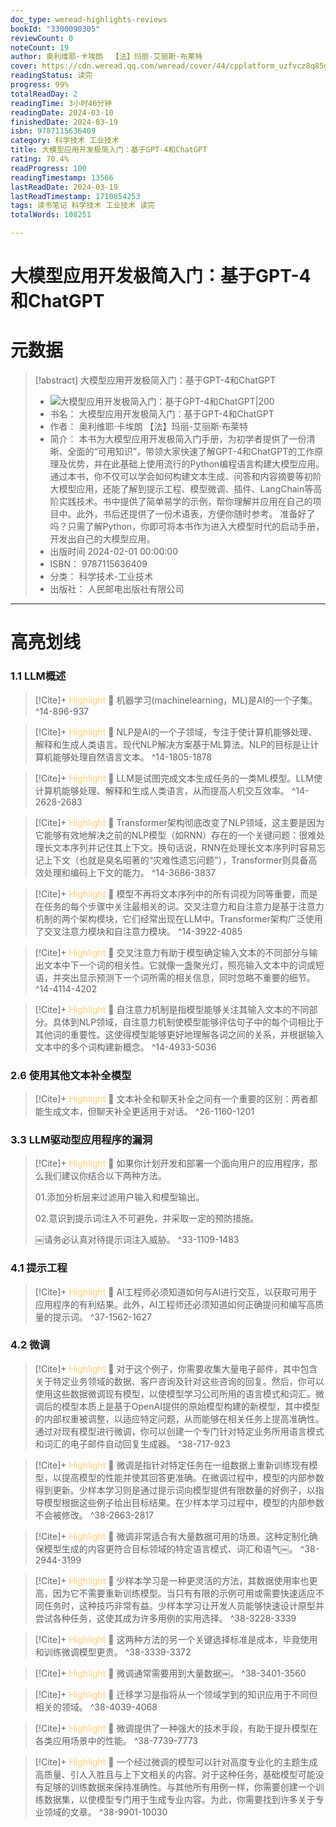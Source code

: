 ```yaml
---
doc_type: weread-highlights-reviews
bookId: "3300090305"
reviewCount: 0
noteCount: 19
author: 奥利维耶·卡埃朗  【法】玛丽-艾丽斯·布莱特
cover: https://cdn.weread.qq.com/weread/cover/44/cpplatform_uzfvcz8q85gdzbaqvchudt/t7_cpplatform_uzfvcz8q85gdzbaqvchudt1709868767.jpg
readingStatus: 读完
progress: 99%
totalReadDay: 2
readingTime: 3小时46分钟
readingDate: 2024-03-10
finishedDate: 2024-03-19
isbn: 9787115636409
category: 科学技术 工业技术
title: 大模型应用开发极简入门：基于GPT-4和ChatGPT
rating: 70.4%
readProgress: 100
readingTimestamp: 13566
lastReadDate: 2024-03-19
lastReadTimestamp: 1710854253
tags: 读书笔记 科学技术 工业技术 读完
totalWords: 108251

---
```


# 大模型应用开发极简入门：基于GPT-4和ChatGPT

# 元数据
> [!abstract] 大模型应用开发极简入门：基于GPT-4和ChatGPT
> - ![ 大模型应用开发极简入门：基于GPT-4和ChatGPT|200](https://cdn.weread.qq.com/weread/cover/44/cpplatform_uzfvcz8q85gdzbaqvchudt/t7_cpplatform_uzfvcz8q85gdzbaqvchudt1709868767.jpg)
> - 书名： 大模型应用开发极简入门：基于GPT-4和ChatGPT
> - 作者： 奥利维耶·卡埃朗  【法】玛丽-艾丽斯·布莱特
> - 简介： 本书为大模型应用开发极简入门手册，为初学者提供了一份清晰、全面的“可用知识”，带领大家快速了解GPT-4和ChatGPT的工作原理及优势，并在此基础上使用流行的Python编程语言构建大模型应用。通过本书，你不仅可以学会如何构建文本生成、问答和内容摘要等初阶大模型应用，还能了解到提示工程、模型微调、插件、LangChain等高阶实践技术。书中提供了简单易学的示例，帮你理解并应用在自己的项目中。此外，书后还提供了一份术语表，方便你随时参考。  准备好了吗？只需了解Python，你即可将本书作为进入大模型时代的启动手册，开发出自己的大模型应用。
> - 出版时间 2024-02-01 00:00:00
> - ISBN： 9787115636409
> - 分类： 科学技术-工业技术
> - 出版社： 人民邮电出版社有限公司



---

# 高亮划线

### 1.1 LLM概述

> [!Cite]+ <span style="color: #ffce78;">Highlight</span>
> 📌 机器学习(machinelearning，ML)是AI的一个子集。
> ^14-896-937

> [!Cite]+ <span style="color: #ffce78;">Highlight</span>
> 📌 NLP是AI的一个子领域，专注于使计算机能够处理、解释和生成人类语言。现代NLP解决方案基于ML算法。NLP的目标是让计算机能够处理自然语言文本。
> ^14-1805-1878

> [!Cite]+ <span style="color: #ffce78;">Highlight</span>
> 📌 LLM是试图完成文本生成任务的一类ML模型。LLM使计算机能够处理、解释和生成人类语言，从而提高人机交互效率。
> ^14-2628-2683

> [!Cite]+ <span style="color: #ffce78;">Highlight</span>
> 📌 Transformer架构彻底改变了NLP领域，这主要是因为它能够有效地解决之前的NLP模型（如RNN）存在的一个关键问题：很难处理长文本序列并记住其上下文。换句话说，RNN在处理长文本序列时容易忘记上下文（也就是臭名昭著的“灾难性遗忘问题”），Transformer则具备高效处理和编码上下文的能力。
> ^14-3686-3837

> [!Cite]+ <span style="color: #ffce78;">Highlight</span>
> 📌 模型不再将文本序列中的所有词视为同等重要，而是在任务的每个步骤中关注最相关的词。交叉注意力和自注意力是基于注意力机制的两个架构模块，它们经常出现在LLM中。Transformer架构广泛使用了交叉注意力模块和自注意力模块。
> ^14-3922-4085

> [!Cite]+ <span style="color: #ffce78;">Highlight</span>
> 📌 交叉注意力有助于模型确定输入文本的不同部分与输出文本中下一个词的相关性。它就像一盏聚光灯，照亮输入文本中的词或短语，并突出显示预测下一个词所需的相关信息，同时忽略不重要的细节。
> ^14-4114-4202

> [!Cite]+ <span style="color: #ffce78;">Highlight</span>
> 📌 自注意力机制是指模型能够关注其输入文本的不同部分。具体到NLP领域，自注意力机制使模型能够评估句子中的每个词相比于其他词的重要性。这使得模型能够更好地理解各词之间的关系，并根据输入文本中的多个词构建新概念。
> ^14-4933-5036
### 2.6 使用其他文本补全模型

> [!Cite]+ <span style="color: #ffce78;">Highlight</span>
> 📌 文本补全和聊天补全之间有一个重要的区别：两者都能生成文本，但聊天补全更适用于对话。
> ^26-1160-1201
### 3.3 LLM驱动型应用程序的漏洞

> [!Cite]+ <span style="color: #ffce78;">Highlight</span>
> 📌 如果你计划开发和部署一个面向用户的应用程序，那么我们建议你结合以下两种方法。
>
>01.添加分析层来过滤用户输入和模型输出。
>
>02.意识到提示词注入不可避免，并采取一定的预防措施。
>
>￼请务必认真对待提示词注入威胁。
> ^33-1109-1483
### 4.1 提示工程

> [!Cite]+ <span style="color: #ffce78;">Highlight</span>
> 📌 AI工程师必须知道如何与AI进行交互，以获取可用于应用程序的有利结果。此外，AI工程师还必须知道如何正确提问和编写高质量的提示词。
> ^37-1562-1627
### 4.2 微调

> [!Cite]+ <span style="color: #ffce78;">Highlight</span>
> 📌 对于这个例子，你需要收集大量电子邮件，其中包含关于特定业务领域的数据、客户咨询及针对这些咨询的回复。然后，你可以使用这些数据微调现有模型，以使模型学习公司所用的语言模式和词汇。微调后的模型本质上是基于OpenAI提供的原始模型构建的新模型，其中模型的内部权重被调整，以适应特定问题，从而能够在相关任务上提高准确性。通过对现有模型进行微调，你可以创建一个专门针对特定业务所用语言模式和词汇的电子邮件自动回复生成器。
> ^38-717-923

> [!Cite]+ <span style="color: #ffce78;">Highlight</span>
> 📌 微调是指针对特定任务在一组数据上重新训练现有模型，以提高模型的性能并使其回答更准确。在微调过程中，模型的内部参数得到更新。少样本学习则是通过提示词向模型提供有限数量的好例子，以指导模型根据这些例子给出目标结果。在少样本学习过程中，模型的内部参数不会被修改。
> ^38-2663-2817

> [!Cite]+ <span style="color: #ffce78;">Highlight</span>
> 📌 微调非常适合有大量数据可用的场景。这种定制化确保模型生成的内容更符合目标领域的特定语言模式、词汇和语气￼。
> ^38-2944-3199

> [!Cite]+ <span style="color: #ffce78;">Highlight</span>
> 📌 少样本学习是一种更灵活的方法，其数据使用率也更高，因为它不需要重新训练模型。当只有有限的示例可用或需要快速适应不同任务时，这种技巧非常有益。少样本学习让开发人员能够快速设计原型并尝试各种任务，这使其成为许多用例的实用选择。
> ^38-3228-3339

> [!Cite]+ <span style="color: #ffce78;">Highlight</span>
> 📌 这两种方法的另一个关键选择标准是成本，毕竟使用和训练微调模型更贵。
> ^38-3339-3372

> [!Cite]+ <span style="color: #ffce78;">Highlight</span>
> 📌 微调通常需要用到大量数据￼。
> ^38-3401-3560

> [!Cite]+ <span style="color: #ffce78;">Highlight</span>
> 📌 迁移学习是指将从一个领域学到的知识应用于不同但相关的领域。
> ^38-4039-4068

> [!Cite]+ <span style="color: #ffce78;">Highlight</span>
> 📌 微调提供了一种强大的技术手段，有助于提升模型在各类应用场景中的性能。
> ^38-7739-7773

> [!Cite]+ <span style="color: #ffce78;">Highlight</span>
> 📌 一个经过微调的模型可以针对高度专业化的主题生成高质量、引人入胜且与上下文相关的内容。对于这种任务，基础模型可能没有足够的训练数据来保持准确性。与其他所有用例一样，你需要创建一个训练数据集，以使模型专门用于生成专业内容。为此，你需要找到许多关于专业领域的文章。
> ^38-9901-10030

